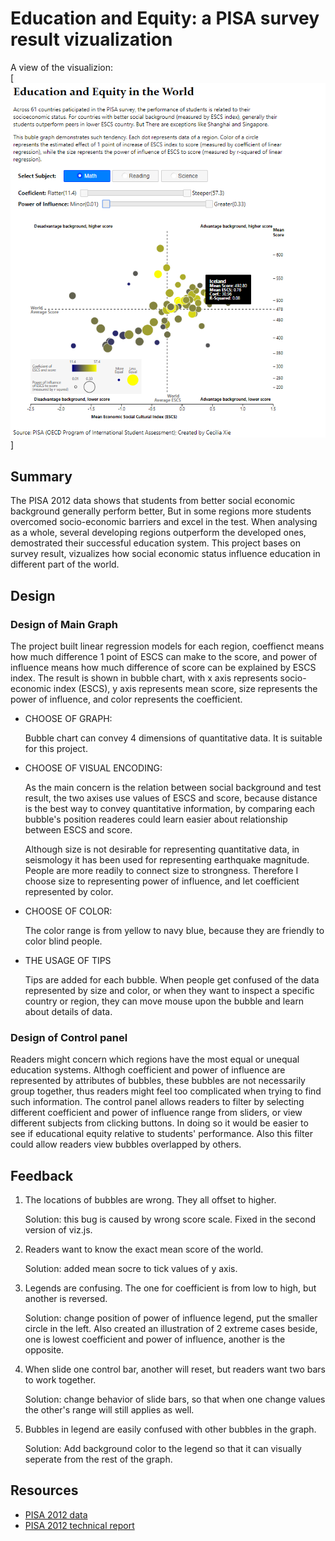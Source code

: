 # Education and Equity: a PISA survey result vizualization

A view of the visualizion:    
[![](https://github.com/Cecilia-x/PISA-visualization/raw/master/pic.PNG)]

## Summary
The PISA 2012 data shows that students from better social economic background generally perform better,
But in some regions more students overcomed socio-economic barriers and excel in the test.
When analysing as a whole, several developing regions outperform the developed ones, demostrated their successful education system.
This project bases on survey result, vizualizes how social economic status 
influence education in different part of the world.

## Design

### Design of Main Graph

The project built linear regression models for each region, coeffienct means how much difference 1 point of ESCS can make to the score, and power of influence means how much difference of score can be explained by ESCS index. The result is shown in bubble chart, with x axis represents socio-economic index (ESCS), y axis represents mean score, size represents the power of influence, and color represents the coefficient.

* CHOOSE OF GRAPH: 

    Bubble chart can convey 4 dimensions of quantitative data. It is suitable for this project.

* CHOOSE OF VISUAL ENCODING:

    As the main concern is the relation between social background and test result, the two axises use values of ESCS and score, because distance is the best way to convey quantitative information, by comparing each bubble's position readeres could learn easier about relationship between ESCS and score. 

    Although size is not desirable for representing quantitative data, in seismology it has been used for representing earthquake magnitude. People are more readily to connect size to strongness. Therefore I choose size to representing power of influence, and let coefficient represented by color. 

* CHOOSE OF COLOR:

    The color range is from yellow to navy blue, because they are friendly to color blind people.

* THE USAGE OF TIPS

    Tips are added for each bubble. When people get confused of the data represented by size and color, or when they want to inspect a specific country or region, they can move mouse upon the bubble and learn about details of data.

### Design of Control panel

Readers might concern which regions have the most equal or unequal education systems. Althogh coefficient and power of influence are represented by attributes of bubbles, these bubbles are not necessarily group together, thus readers might feel 
too complicated when trying to find such information. The control panel allows readers to filter by selecting different coefficient and power of influence range from sliders, or view different subjects from clicking buttons. In doing so it would be easier to see if educational equity relative to students' performance. Also this filter could allow readers view bubbles overlapped by others.

## Feedback
1. The locations of bubbles are wrong. They all offset to higher.

    Solution: this bug is caused by wrong score scale. Fixed in the second version of viz.js.

2. Readers want to know the exact mean score of the world.

    Solution: added mean socre to tick values of y axis.
    
3. Legends are confusing. The one for coefficient is from low to high, but another is reversed.

    Solution: change position of power of influence legend, put the smaller circle in the left. Also created an illustration of 2 extreme cases beside, one is lowest coefficient and power of influence, another is the opposite.

4. When slide one control bar, another will reset, but readers want two bars to work together.

    Solution: change behavior of slide bars, so that when one change values the other's range will still applies as well.

5. Bubbles in legend are easily confused with other bubbles in the graph.

    Solution: Add background color to the legend so that it can visually seperate from the rest of the graph.

## Resources
* [PISA 2012 data](http://www.oecd.org/pisa/data/pisa2012database-downloadabledata.htm)
* [PISA 2012 technical report](http://www.oecd.org/pisa/pisaproducts/pisa2012technicalreport.htm)


